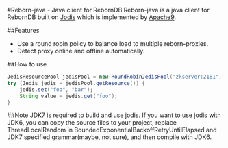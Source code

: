 #Reborn-java - Java client for RebornDB
Reborn-java is a java client for RebornDB built on [Jodis](https://github.com/wandoulabs/codis/tree/master/extern/jodis) which is implemented by [Apache9](https://github.com/Apache9).

##Features
- Use a round robin policy to balance load to multiple reborn-proxies.
- Detect proxy online and offline automatically.

##How to use

```java
JedisResourcePool jedisPool = new RoundRobinJedisPool("zkserver:2181", 30000, "/zk/reborn/db_xxx/proxy", new JedisPoolConfig());
try (Jedis jedis = jedisPool.getResource()) {
    jedis.set("foo", "bar");
    String value = jedis.get("foo");
}
```

##Note
JDK7 is required to build and use jodis. If you want to use jodis with JDK6, you can copy the source files to your project, replace ThreadLocalRandom in BoundedExponentialBackoffRetryUntilElapsed and JDK7 specified grammar(maybe, not sure), and then compile with JDK6.


